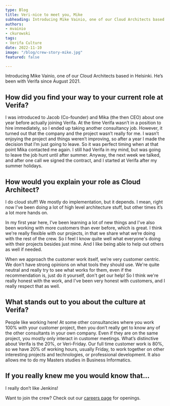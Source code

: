 ```yaml
---
type: Blog
title: Veri-nice to meet you, Mike
subheading: Introducing Mike Vainio, one of our Cloud Architects based in Helsinki.
authors:
- mvainio
- ckurowski
tags:
- Verifa Culture
date: 2022-11-10
image: "/blog/crew-story-mike.jpg"
featured: false

---
```


Introducing Mike Vainio, one of our Cloud Architects based in Helsinki. He’s been with Verifa since August 2021.

## How did you find your way to your current role at Verifa?

I was introduced to Jacob (Co-founder) and Mika (the then CEO) about one year before actually joining Verifa. At the time Verifa wasn’t in a position to hire immediately, so I ended up taking another consultancy job. However, it turned out that the company and the project wasn’t really for me. I wasn’t enjoying the project and things weren’t improving, so after a year I made the decision that I’m just going to leave. So it was perfect timing when at that point Mika contacted me again. I still had Verifa in my mind, but was going to leave the job hunt until after summer. Anyway, the next week we talked, and after one call we signed the contract, and I started at Verifa after my summer holidays.

## How would you explain your role as Cloud Architect?

I do cloud stuff! We mostly do implementation, but it depends. I mean, right now I've been doing a lot of high level architecture stuff, but other times it’s a lot more hands on.

In my first year here, I’ve been learning a lot of new things and I've also been working with more customers than ever before, which is great. I think we're really flexible with our projects, in that we share what we’re doing with the rest of the crew. So I feel I know quite well what everyone's doing with their projects besides just mine. And I like being able to help out others as well if needed.

When we approach the customer work itself, we’re very customer centric. We don't have strong opinions on what tools they should use. We're quite neutral and really try to see what works for them, even if the recommendation is, just do it yourself, don't get our help!  So I think we're really honest with the work, and I've been very honest with customers, and I really respect that as well.

## What stands out to you about the culture at Verifa?

People like working here! At some other consultancies where you work 100% with your customer project, then you don’t really get to know any of the other consultants in your own company. Even if they are on the same project, you mostly only interact in customer meetings. What’s distinctive about Verifa is the 20%, or Veri-Friday. Our full time customer work is 80%, so we have 20% of working hours, usually Friday, to work together on other interesting projects and technologies, or professional development. It also allows me to do my Masters studies in Business Informatics.

## If you really knew me you would know that…

I really don’t like Jenkins!

Want to join the crew? Check out our [careers page](/careers/) for openings.
